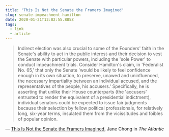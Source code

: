 ```yaml
---
title: 'This Is Not the Senate the Framers Imagined'
slug: senate-impeachment-hamilton
date: 2020-01-21T12:02:55.885Z
tags:
  - link
  - article
---
```


> Indirect election was also crucial to some of the Founders' faith in the Senate's ability to act in the public interest-and their decision to vest the Senate with particular powers, including the 'sole Power' to conduct impeachment trials. Consider Hamilton's claim, in 'Federalist No. 65,' that only the Senate 'would be likely to feel confidence enough in its own situation, to preserve, unawed and uninfluenced, the necessary impartiality between an individual accused, and the representatives of the people, his accusers.' Specifically, he is asserting that unlike their House counterparts (the 'accusers' entrusted to render the equivalent of a presidential indictment), individual senators could be expected to issue fair judgments because their selection by fellow political professionals, for relatively long, six-year terms, insulated them from the vicissitudes and foibles of popular opinion.

&mdash; [This Is Not the Senate the Framers Imagined](https://www.theatlantic.com/ideas/archive/2020/01/not-senate-framers-imagined/605017/?utm_source=feed), Jane Chong in _The Atlantic_